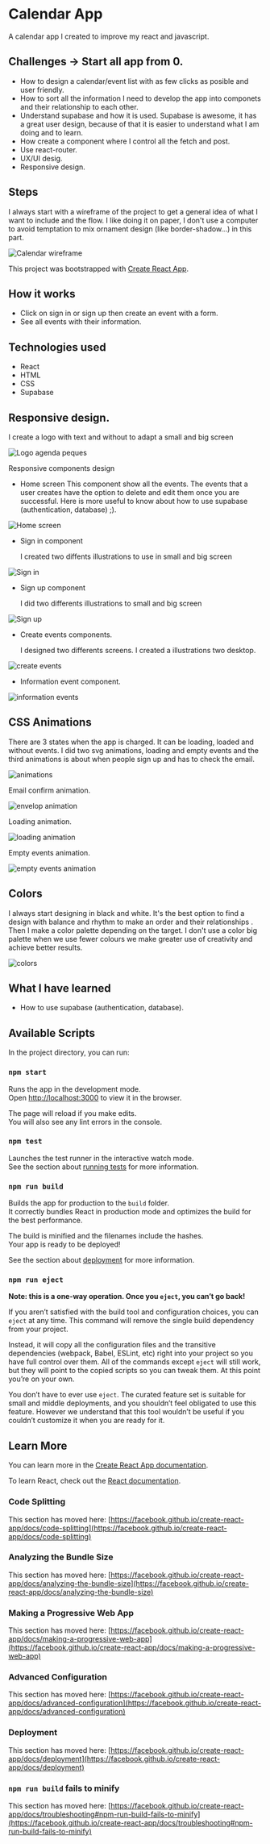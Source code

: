 # Calendar App

A calendar app I created to improve my react and javascript.

## Challenges -> Start all app from 0.

- How to design a calendar/event list with as few clicks as posible and user friendly.
- How to sort all the information I need to develop the app into componets and their relationship to each other.
- Understand supabase and how it is used. Supabase is awesome, it has a great user design, because of that it is easier to understand what I am doing and to learn.
- How create a component where I control all the fetch and post.
- Use react-router.
- UX/UI desig.
- Responsive design.


## Steps 

I always start with a wireframe of the project to get a general idea of what I want to include and the flow. I like doing it on paper, I don't use a computer to avoid temptation to mix ornament design (like border-shadow...) in this part.

![Calendar wireframe](./readme/wireframe.jpg)

This project was bootstrapped with [Create React App](https://github.com/facebook/create-react-app).

## How it works

- Click on sign in or sign up then create an event with a form.
- See all events with their information.

## Technologies used

- React
- HTML
- CSS
- Supabase

## Responsive design.

I create a logo with text and without to adapt a small and big screen 

![Logo agenda peques](./readme/logos.png)

Responsive components design 

- Home screen
    This component show all the events. The events that a user creates have the option to delete and edit them once you are successful. Here is more useful to know about how to use supabase (authentication, database) ;).

![Home screen](./readme/events.png)

- Sign in component
    
    I created two diffents illustrations to use in small and big screen

![Sign in](./readme/sign_in.png)

- Sign up component

    I did two differents illustrations to small and big screen

![Sign up](./readme/sign_up.png)

- Create events components.

    I designed two differents screens. I created a illustrations two desktop.

![create events](./readme/create_events.png)

- Information event component.

![information events](./readme/info.png)



## CSS Animations

There are 3 states when the app is charged. It can be loading, loaded and without events. I did two svg animations, loading and empty events and the third animations is about when people sign up and has to check the email.

![animations](./readme/animations.png)

Email confirm animation.

![envelop animation](./readme/gif_envelop.gif)

Loading animation.

![loading animation](./readme/gif_loading.gif)

Empty events animation.

![empty events animation](./readme/gif_empty_events.gif)

## Colors 

I always start designing in black and white. It's the best option to find  a design  with balance and rhythm to make an order and their relationships . Then I make a color palette depending on the target. I don't use a color big palette when we use fewer colours we make greater use of creativity and achieve better results.

![colors](./readme/colors.png)


## What I have learned

- How to use supabase (authentication, database).

## Available Scripts

In the project directory, you can run:

### `npm start`

Runs the app in the development mode.\
Open [http://localhost:3000](http://localhost:3000) to view it in the browser.

The page will reload if you make edits.\
You will also see any lint errors in the console.

### `npm test`

Launches the test runner in the interactive watch mode.\
See the section about [running tests](https://facebook.github.io/create-react-app/docs/running-tests) for more information.

### `npm run build`

Builds the app for production to the `build` folder.\
It correctly bundles React in production mode and optimizes the build for the best performance.

The build is minified and the filenames include the hashes.\
Your app is ready to be deployed!

See the section about [deployment](https://facebook.github.io/create-react-app/docs/deployment) for more information.

### `npm run eject`

**Note: this is a one-way operation. Once you `eject`, you can’t go back!**

If you aren’t satisfied with the build tool and configuration choices, you can `eject` at any time. This command will remove the single build dependency from your project.

Instead, it will copy all the configuration files and the transitive dependencies (webpack, Babel, ESLint, etc) right into your project so you have full control over them. All of the commands except `eject` will still work, but they will point to the copied scripts so you can tweak them. At this point you’re on your own.

You don’t have to ever use `eject`. The curated feature set is suitable for small and middle deployments, and you shouldn’t feel obligated to use this feature. However we understand that this tool wouldn’t be useful if you couldn’t customize it when you are ready for it.

## Learn More

You can learn more in the [Create React App documentation](https://facebook.github.io/create-react-app/docs/getting-started).

To learn React, check out the [React documentation](https://reactjs.org/).

### Code Splitting

This section has moved here: [https://facebook.github.io/create-react-app/docs/code-splitting](https://facebook.github.io/create-react-app/docs/code-splitting)

### Analyzing the Bundle Size

This section has moved here: [https://facebook.github.io/create-react-app/docs/analyzing-the-bundle-size](https://facebook.github.io/create-react-app/docs/analyzing-the-bundle-size)

### Making a Progressive Web App

This section has moved here: [https://facebook.github.io/create-react-app/docs/making-a-progressive-web-app](https://facebook.github.io/create-react-app/docs/making-a-progressive-web-app)

### Advanced Configuration

This section has moved here: [https://facebook.github.io/create-react-app/docs/advanced-configuration](https://facebook.github.io/create-react-app/docs/advanced-configuration)

### Deployment

This section has moved here: [https://facebook.github.io/create-react-app/docs/deployment](https://facebook.github.io/create-react-app/docs/deployment)

### `npm run build` fails to minify

This section has moved here: [https://facebook.github.io/create-react-app/docs/troubleshooting#npm-run-build-fails-to-minify](https://facebook.github.io/create-react-app/docs/troubleshooting#npm-run-build-fails-to-minify)
